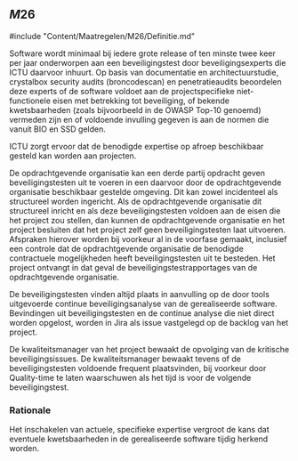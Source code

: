 ## $M26$

#include "Content/Maatregelen/M26/Definitie.md"

Software wordt minimaal bij iedere grote release of ten minste twee keer per jaar onderworpen aan een beveiligingstest door beveiligingsexperts die ICTU daarvoor inhuurt. Op basis van documentatie en architectuurstudie, crystalbox security audits (broncodescan) en penetratieaudits beoordelen deze experts of de software voldoet aan de projectspecifieke niet-functionele eisen met betrekking tot beveiliging, of bekende kwetsbaarheden (zoals bijvoorbeeld in de OWASP Top-10 genoemd) vermeden zijn en of voldoende invulling gegeven is aan de normen die vanuit BIO en SSD gelden.

ICTU zorgt ervoor dat de benodigde expertise op afroep beschikbaar gesteld kan worden aan projecten.

De opdrachtgevende organisatie kan een derde partij opdracht geven beveiligingstesten uit te voeren in een daarvoor door de opdrachtgevende organisatie beschikbaar gestelde omgeving. Dit kan zowel incidenteel als structureel worden ingericht. Als de opdrachtgevende organisatie dit structureel inricht en als deze beveiligingstesten voldoen aan de eisen die het project zou stellen, dan kunnen de opdrachtgevende organisatie en het project besluiten dat het project zelf geen beveiligingstesten laat uitvoeren. Afspraken hierover worden bij voorkeur al in de voorfase gemaakt, inclusief een controle dat de opdrachtgevende organisatie de benodigde contractuele mogelijkheden heeft beveiligingstesten uit te besteden. Het project ontvangt in dat geval de beveiligingstestrapportages van de opdrachtgevende organisatie.

De beveiligingstesten vinden altijd plaats in aanvulling op de door tools uitgevoerde continue beveiligingsanalyse van de gerealiseerde software. Bevindingen uit beveiligingstesten en de continue analyse die niet direct worden opgelost, worden in Jira als issue vastgelegd op de backlog van het project.

De kwaliteitsmanager van het project bewaakt de opvolging van de kritische beveiligingsissues. De kwaliteitsmanager bewaakt tevens of de beveiligingstesten voldoende frequent plaatsvinden, bij voorkeur door Quality-time te laten waarschuwen als het tijd is voor de volgende beveiligingstest.

### Rationale

Het inschakelen van actuele, specifieke expertise vergroot de kans dat eventuele kwetsbaarheden in de gerealiseerde software tijdig herkend worden.
